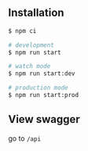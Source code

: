 ## Installation

```bash
$ npm ci
```

```bash
# development
$ npm run start

# watch mode
$ npm run start:dev

# production mode
$ npm run start:prod
```

## View swagger

go to ```/api```